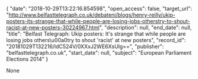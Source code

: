 {
  "date": "2018-10-29T13:22:16.854598", 
  "open_access": false, 
  "target_url": "http://www.belfasttelegraph.co.uk/debateni/blogs/henry-reilly/ukip-posters-its-strange-that-while-people-are-losing-jobs-otherstry-to-shout-racist-at-new-posters-30224967.html", 
  "description": null, 
  "end_date": null, 
  "title": "Belfast Telegraph: Ukip posters: It's strange that while people are losing jobs others\u00a0try to shout 'racist' at new posters", 
  "record_id": "20181029T132216/ldC524V/0XXxJ2WE6XsUlg==", 
  "publisher": "belfasttelegraph.co.uk", 
  "start_date": null, 
  "subject": "European Parliament Elections 2014"
}

None